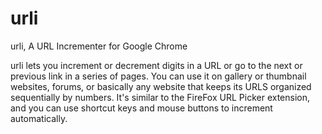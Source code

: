 # urli
urli, A URL Incrementer for Google Chrome

urli lets you increment or decrement digits in a URL or go to the next or previous link in a series of pages. You can use it on gallery or thumbnail websites, forums, or basically any website that keeps its URLS organized sequentially by numbers. It's similar to the FireFox URL Picker extension, and you can use shortcut keys and mouse buttons to increment automatically.
